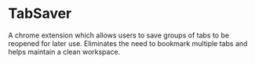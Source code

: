 # TabSaver

A chrome extension which allows users to save groups of tabs to be reopened for later use. Eliminates the need to bookmark multiple tabs and helps maintain a clean workspace.
